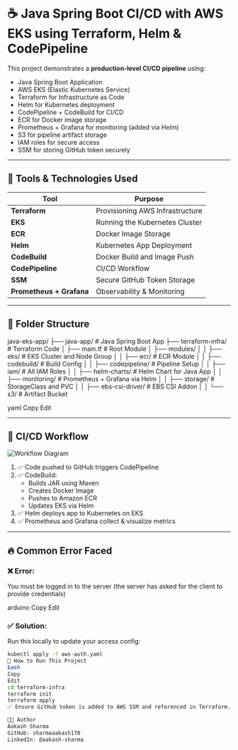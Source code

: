 # ☕ Java Spring Boot CI/CD with AWS EKS using Terraform, Helm & CodePipeline

This project demonstrates a **production-level CI/CD pipeline** using:
- Java Spring Boot Application
- AWS EKS (Elastic Kubernetes Service)
- Terraform for Infrastructure as Code
- Helm for Kubernetes deployment
- CodePipeline + CodeBuild for CI/CD
- ECR for Docker image storage
- Prometheus + Grafana for monitoring (added via Helm)
- S3 for pipeline artifact storage
- IAM roles for secure access
- SSM for storing GitHub token securely

---

## 🔧 Tools & Technologies Used

| Tool           | Purpose                                  |
|----------------|------------------------------------------|
| **Terraform**  | Provisioning AWS Infrastructure          |
| **EKS**        | Running the Kubernetes Cluster           |
| **ECR**        | Docker Image Storage                     |
| **Helm**       | Kubernetes App Deployment                |
| **CodeBuild**  | Docker Build and Image Push              |
| **CodePipeline**| CI/CD Workflow                          |
| **SSM**        | Secure GitHub Token Storage              |
| **Prometheus + Grafana** | Observability & Monitoring    |

---

## 📂 Folder Structure

java-eks-app/ ├── java-app/ # Java Spring Boot App ├── terraform-infra/ # Terraform Code │ ├── main.tf # Root Module │ ├── modules/ │ │ ├── eks/ # EKS Cluster and Node Group │ │ ├── ecr/ # ECR Module │ │ ├── codebuild/ # Build Config │ │ ├── codepipeline/ # Pipeline Setup │ │ ├── iam/ # All IAM Roles │ │ ├── helm-charts/ # Helm Chart for Java App │ │ ├── monitoring/ # Prometheus + Grafana via Helm │ │ ├── storage/ # StorageClass and PVC │ │ ├── ebs-csi-driver/ # EBS CSI Addon │ │ └── s3/ # Artifact Bucket

yaml
Copy
Edit

---

## 🔁 CI/CD Workflow

![Workflow Diagram](./terraform-infra/workflow.png)

1. ✅ Code pushed to GitHub triggers CodePipeline
2. ✅ CodeBuild:
   - Builds JAR using Maven
   - Creates Docker Image
   - Pushes to Amazon ECR
   - Updates EKS via Helm
3. ✅ Helm deploys app to Kubernetes on EKS
4. ✅ Prometheus and Grafana collect & visualize metrics

---

## 🔥 Common Error Faced

### ❌ Error:
You must be logged in to the server (the server has asked for the client to provide credentials)

arduino
Copy
Edit

### ✅ Solution:
Run this locally to update your access config:
```bash
kubectl apply -f aws-auth.yaml
🚀 How to Run This Project
bash
Copy
Edit
cd terraform-infra
terraform init
terraform apply
✅ Ensure GitHub token is added to AWS SSM and referenced in Terraform. ✅ Docker image will be built and pushed automatically.

👨‍💻 Author
Aakash Sharma
GitHub: sharmaaakash170
LinkedIn: @aakash-sharma

